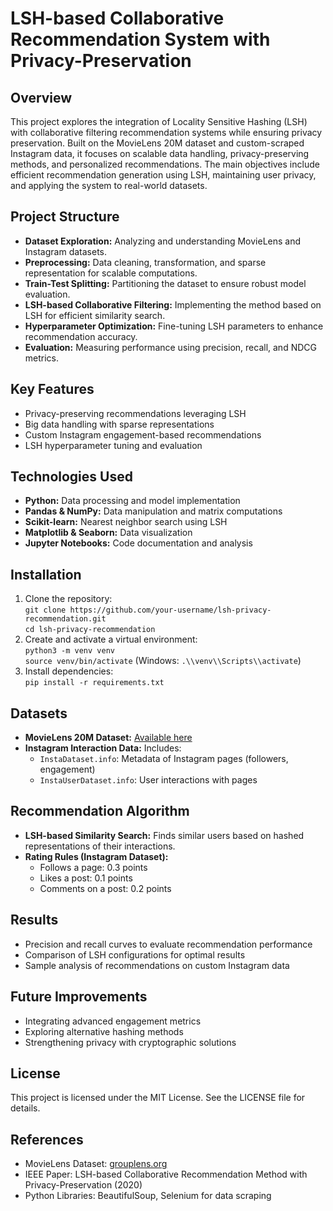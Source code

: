 # LSH-based Collaborative Recommendation System with Privacy-Preservation

## Overview
This project explores the integration of Locality Sensitive Hashing (LSH) with collaborative filtering recommendation systems while ensuring privacy preservation. Built on the MovieLens 20M dataset and custom-scraped Instagram data, it focuses on scalable data handling, privacy-preserving methods, and personalized recommendations. The main objectives include efficient recommendation generation using LSH, maintaining user privacy, and applying the system to real-world datasets.

## Project Structure
- **Dataset Exploration:** Analyzing and understanding MovieLens and Instagram datasets.  
- **Preprocessing:** Data cleaning, transformation, and sparse representation for scalable computations.  
- **Train-Test Splitting:** Partitioning the dataset to ensure robust model evaluation.  
- **LSH-based Collaborative Filtering:** Implementing the method based on LSH for efficient similarity search.  
- **Hyperparameter Optimization:** Fine-tuning LSH parameters to enhance recommendation accuracy.  
- **Evaluation:** Measuring performance using precision, recall, and NDCG metrics.

## Key Features
- Privacy-preserving recommendations leveraging LSH  
- Big data handling with sparse representations  
- Custom Instagram engagement-based recommendations  
- LSH hyperparameter tuning and evaluation  

## Technologies Used
- **Python:** Data processing and model implementation  
- **Pandas & NumPy:** Data manipulation and matrix computations  
- **Scikit-learn:** Nearest neighbor search using LSH  
- **Matplotlib & Seaborn:** Data visualization  
- **Jupyter Notebooks:** Code documentation and analysis  

## Installation
1. Clone the repository:  
   `git clone https://github.com/your-username/lsh-privacy-recommendation.git`  
   `cd lsh-privacy-recommendation`  
2. Create and activate a virtual environment:  
   `python3 -m venv venv`  
   `source venv/bin/activate` (Windows: `.\\venv\\Scripts\\activate`)  
3. Install dependencies:  
   `pip install -r requirements.txt`

## Datasets
- **MovieLens 20M Dataset:** [Available here](https://grouplens.org/datasets/movielens/20m/)  
- **Instagram Interaction Data:** Includes:  
  - `InstaDataset.info`: Metadata of Instagram pages (followers, engagement)  
  - `InstaUserDataset.info`: User interactions with pages  

## Recommendation Algorithm
- **LSH-based Similarity Search:** Finds similar users based on hashed representations of their interactions.  
- **Rating Rules (Instagram Dataset):**  
  - Follows a page: 0.3 points  
  - Likes a post: 0.1 points  
  - Comments on a post: 0.2 points  

## Results
- Precision and recall curves to evaluate recommendation performance  
- Comparison of LSH configurations for optimal results  
- Sample analysis of recommendations on custom Instagram data  

## Future Improvements
- Integrating advanced engagement metrics  
- Exploring alternative hashing methods  
- Strengthening privacy with cryptographic solutions  

## License
This project is licensed under the MIT License. See the LICENSE file for details.

## References
- MovieLens Dataset: [grouplens.org](https://grouplens.org/datasets/movielens/20m/)  
- IEEE Paper: LSH-based Collaborative Recommendation Method with Privacy-Preservation (2020)  
- Python Libraries: BeautifulSoup, Selenium for data scraping  

